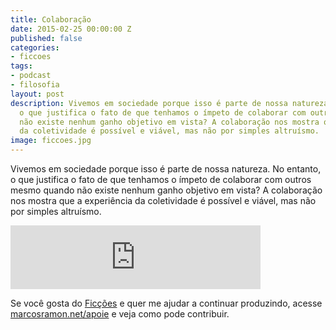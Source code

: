```yaml
---
title: Colaboração
date: 2015-02-25 00:00:00 Z
published: false
categories:
- ficcoes
tags:
- podcast
- filosofia
layout: post
description: Vivemos em sociedade porque isso é parte de nossa natureza. No entanto,
  o que justifica o fato de que tenhamos o ímpeto de colaborar com outros mesmo quando
  não existe nenhum ganho objetivo em vista? A colaboração nos mostra que a experiência
  da coletividade é possível e viável, mas não por simples altruísmo.
image: ficcoes.jpg
---
```


Vivemos em sociedade porque isso é parte de nossa natureza. No entanto, o que justifica o fato de que tenhamos o ímpeto de colaborar com outros mesmo quando não existe nenhum ganho objetivo em vista? A colaboração nos mostra que a experiência da coletividade é possível e viável, mas não por simples altruísmo.

<iframe src="https://anchor.fm/podcastficcoes/embed/episodes/Colaborao-e47jah/a-aggkc8" height="102px" width="400px" frameborder="0" scrolling="no"></iframe>

Se você gosta do [Ficções](https://marcosramon.net/ficcoes/) e quer me ajudar a continuar produzindo, acesse [marcosramon.net/apoie](https://marcosramon.net/apoie/) e veja como pode contribuir.
